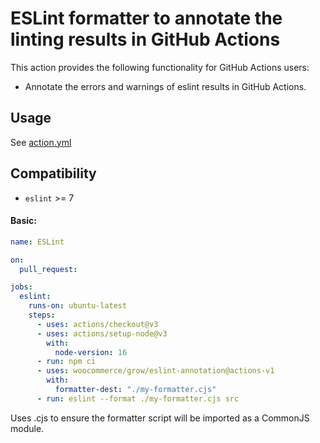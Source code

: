 # ESLint formatter to annotate the linting results in GitHub Actions

This action provides the following functionality for GitHub Actions users:

- Annotate the errors and warnings of eslint results in GitHub Actions.

## Usage

See [action.yml](action.yml)

## Compatibility

- `eslint` >= 7

#### Basic:

```yaml
name: ESLint

on:
  pull_request:

jobs:
  eslint:
    runs-on: ubuntu-latest
    steps:
      - uses: actions/checkout@v3
      - uses: actions/setup-node@v3
        with:
          node-version: 16
      - run: npm ci
      - uses: woocommerce/grow/eslint-annotation@actions-v1
        with:
          formatter-dest: "./my-formatter.cjs"
      - run: eslint --format ./my-formatter.cjs src
```

Uses .cjs to ensure the formatter script will be imported as a CommonJS module.

